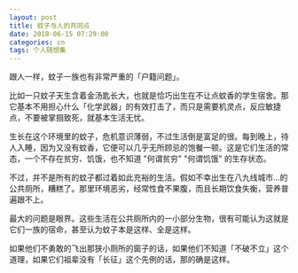 ```yaml
---
layout: post
title: 蚊子与人的共同点
date: 2018-06-15 07:29:00
categories: cn
tags: 个人随想集
--- 
```


跟人一样，蚊子一族也有非常严重的「户籍问题」。

比如一只蚊子天生含着金汤匙长大，也就是恰巧出生在不让点蚊香的学生宿舍。那它基本不用担心什么「化学武器」的有效打击了，而只是需要机灵点，反应敏捷点，不要被掌掴致死，就基本生活无忧。

生长在这个环境里的蚊子，危机意识薄弱，不过生活倒是富足的很。每到晚上，待人入睡，因为又没有蚊香，它便可以几乎无所顾忌的饱餐一顿。这是它们生活的常态，一个不存在贫穷、饥饿，也不知道 "何谓贫穷" "何谓饥饿" 的生存状态。

不过，并不是所有的蚊子都过着如此充裕的生活。假如不幸出生在八九线城市...的公共厕所，糟糕了。那里环境恶劣，经常性食不果腹，而且长期饮食失衡，营养普遍跟不上。

最大的问题是眼界。这些生活在公共厕所内的一小部分生物，很有可能认为这就是它们一族的宿命，甚至认为蚊子本是这样、全是这样。

如果他们不勇敢的飞出那狭小厕所的窗子的话，如果他们不知道「不破不立」这个道理，如果它们祖辈没有「长征」这个先例的话，那的确是这样。
